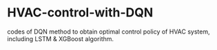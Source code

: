 # HVAC-control-with-DQN

codes of DQN method to obtain optimal control policy of HVAC system, including LSTM & XGBoost algorithm.
